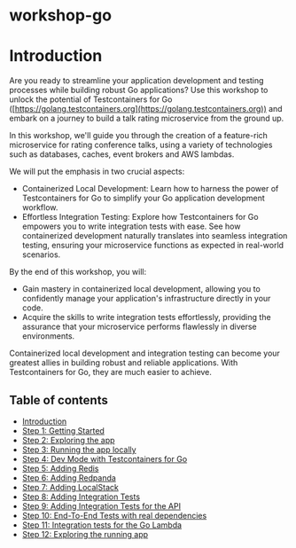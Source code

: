 # workshop-go

# Introduction

Are you ready to streamline your application development and testing processes while building robust Go applications? Use this workshop to unlock the potential of Testcontainers for Go ([https://golang.testcontainers.org](https://golang.testcontainers.org)) and embark on a journey to build a talk rating microservice from the ground up.

In this workshop, we'll guide you through the creation of a feature-rich microservice for rating conference talks, using a variety of technologies such as databases, caches, event brokers and AWS lambdas.

We will put the emphasis in two crucial aspects:

- Containerized Local Development: Learn how to harness the power of Testcontainers for Go to simplify your Go application development workflow.
- Effortless Integration Testing: Explore how Testcontainers for Go empowers you to write integration tests with ease. See how containerized development naturally translates into seamless integration testing, ensuring your microservice functions as expected in real-world scenarios.

By the end of this workshop, you will:

- Gain mastery in containerized local development, allowing you to confidently manage your application's infrastructure directly in your code.
- Acquire the skills to write integration tests effortlessly, providing the assurance that your microservice performs flawlessly in diverse environments.

Containerized local development and integration testing can become your greatest allies in building robust and reliable applications. With Testcontainers for Go, they are much easier to achieve.

## Table of contents

* [Introduction](README.md)
* [Step 1: Getting Started](step-1-getting-started.md)
* [Step 2: Exploring the app](step-2-exploring-the-app.md)
* [Step 3: Running the app locally](step-3-running-the-app-locally.md)
* [Step 4: Dev Mode with Testcontainers for Go](step-4-dev-mode-with-testcontainers.md)
* [Step 5: Adding Redis](step-5-adding-redis.md)
* [Step 6: Adding Redpanda](step-6-adding-repanda.md)
* [Step 7: Adding LocalStack](step-7-adding-localstack.md)
* [Step 8: Adding Integration Tests](step-8-adding-integration-tests.md)
* [Step 9: Adding Integration Tests for the API](step-9-integration-tests-for-api.md)
* [Step 10: End-To-End Tests with real dependencies](step-10-e2e-tests-with-real-dependencies.md)
* [Step 11: Integration tests for the Go Lambda](step-11-integration-tests-for-the-lambda.md)
* [Step 12: Exploring the running app](step-12-exploring-the-running-app.md)
